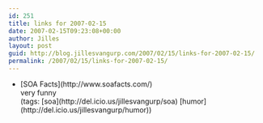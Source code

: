 ```yaml
---
id: 251
title: links for 2007-02-15
date: 2007-02-15T09:23:08+00:00
author: Jilles
layout: post
guid: http://blog.jillesvangurp.com/2007/02/15/links-for-2007-02-15/
permalink: /2007/02/15/links-for-2007-02-15/
---
```

<ul class="delicious">
	<li>
		<div class="delicious-link">[SOA Facts](http://www.soafacts.com/)</div>
		<div class="delicious-extended">very funny</div>
		<div class="delicious-tags">(tags: [soa](http://del.icio.us/jillesvangurp/soa) [humor](http://del.icio.us/jillesvangurp/humor))</div>
	</li>
</ul>
